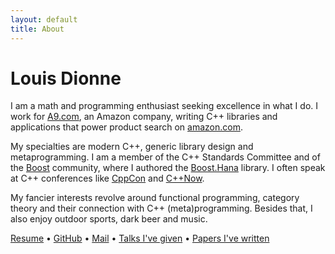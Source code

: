 ```yaml
---
layout: default
title: About
---
```


# Louis Dionne

I am a math and programming enthusiast seeking excellence in what I do.
I work for [A9.com][], an Amazon company, writing C++ libraries and
applications that power product search on [amazon.com][].

My specialties are modern C++, generic library design and metaprogramming.
I am a member of the C++ Standards Committee and of the [Boost][] community,
where I authored the [Boost.Hana][] library. I often speak at C++ conferences
like [CppCon][] and [C++Now][].

My fancier interests revolve around functional programming, category
theory and their connection with C++ (meta)programming. Besides that,
I also enjoy outdoor sports, dark beer and music.

[Resume](/resume.pdf) &bull;
[GitHub](http://github.com/ldionne) &bull;
[Mail][mail] &bull;
[Talks I've given](/talks) &bull;
[Papers I've written](/papers)


<!-- Links -->
[A9.com]: http://a9.com
[amazon.com]: https://www.amazon.com
[Boost.Hana]: https://github.com/boostorg/hana
[Boost]: http://www.boost.org
[C++Now]: http://cppnow.org
[CppCon]: https://cppcon.org
[mail]: mailto:ldionne.2@gmail.com
